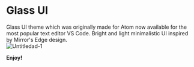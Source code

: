 # Glass UI

Glass UI theme which was originally made for Atom now available for the most popular text editor VS Code. 
Bright and light minimalistic UI inspired by Mirror's Edge design.<br>
![Untitledad-1](https://user-images.githubusercontent.com/38076644/62824174-54eb0180-bbab-11e9-975e-2baf0e8cf33f.png)




**Enjoy!**




